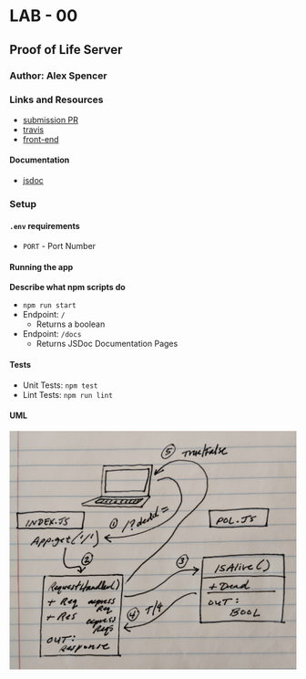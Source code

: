 # LAB - 00

## Proof of Life Server

### Author: Alex Spencer

### Links and Resources
* [submission PR](https://github.com/alexspencer-401-advanced-javascript/lab-00/pull/1)
* [travis](https://travis-ci.com/alexspencer-401-advanced-javascript/lab-00)
* [front-end](https://alexspencer-lab-00.herokuapp.com/)

#### Documentation
* [jsdoc](https://alexspencer-lab-00.herokuapp.com/docs/)

### Setup
#### `.env` requirements
* `PORT` - Port Number

#### Running the app

**Describe what npm scripts do**
- `npm run start`
- Endpoint: `/`
    * Returns a boolean
- Endpoint: `/docs`
    * Returns JSDoc Documentation Pages
  
#### Tests
- Unit Tests: `npm test`
- Lint Tests: `npm run lint`

#### UML
![UML Diagram](UML-lab-00.png)
